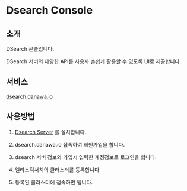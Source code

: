 # Dsearch Console

## 소개

DSearch 콘솔입니다.

DSearch 서버의 다양한 API를 사용자 손쉽게 활용할 수 있도록 UI로 제공합니다. 


## 서비스

[dsearch.danawa.io](https://dsearch.danawa.io)


## 사용방법

1. [Dsearch Server](https://github.com/danawalab/dsearch-server) 를 설치합니다.

2. dsearch.danawa.io 접속하여 회원가입을 합니다.

3. dsearch 서버 정보와 가입시 입력한 계정정보로 로그인을 합니다.

4. 엘라스틱서치의 클러스터를 등록합니다.

5. 등록된 클러스터에 접속하면 됩니다.


